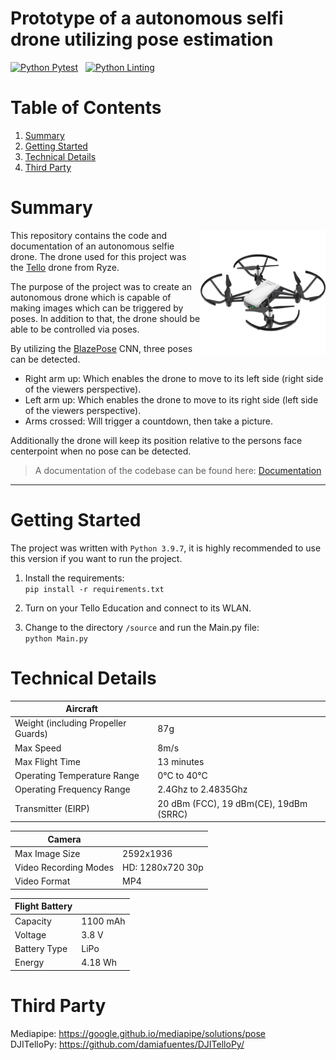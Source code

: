 # Prototype of a autonomous selfi drone utilizing pose estimation

[![Python Pytest](https://github.com/Baumwollboebele/autonnomous_selfie_drone/actions/workflows/python_pytest.yml/badge.svg)](https://github.com/Baumwollboebele/autonnomous_selfie_drone/actions/workflows/python_pytest.yml)&nbsp;&nbsp;&nbsp;[![Python Linting](https://github.com/Baumwollboebele/autonnomous_selfie_drone/actions/workflows/python_linting.yml/badge.svg)](https://github.com/Baumwollboebele/autonnomous_selfie_drone/actions/workflows/python_linting.yml)

# Table of Contents

1. [Summary](#summary)
2. [Getting Started](#getting-started)
3. [Technical Details](#tello-drone)
4. [Third Party](#third-party)

# Summary

<img style="float: right;" src="/images/tello_drone.jpg" height="200"/>

This repository contains the code and documentation of an autonomous selfie drone.
The drone used for this project was the [Tello](https://www.ryzerobotics.com/de/tello) drone from Ryze.

The purpose of the project was to create an autonomous drone which is capable of making images which can be triggered by poses.
In addition to that, the drone should be able to be controlled via poses.

By utilizing the [BlazePose](https://arxiv.org/abs/2006.10204) CNN, three poses can be detected.
- Right arm up: Which enables the drone to move to its left side (right side of the viewers perspective).
- Left arm up: Which enables the drone to move to its right side (left side of the viewers perspective).
- Arms crossed: Will trigger a countdown, then take a picture.

Additionally the drone will keep its position relative to the persons face centerpoint when no pose can be detected.

> A documentation of the codebase can be found here: [Documentation](https://baumwollboebele.github.io/autonnomous_selfie_drone/)


<hr/>

# Getting Started

The project was written with `Python 3.9.7`, it is highly recommended to use this version 
if you want to run the project.

1. Install the requirements:</br>
```pip install -r requirements.txt```

2. Turn on your Tello Education and connect to its WLAN.

3. Change to the directory `/source` and run the Main.py file:</br>
```python Main.py```


# Technical Details

| **Aircraft** ||
|-------|--------|
|Weight (including Propeller Guards)| 87g |
|Max Speed| 8m/s |
|Max Flight Time| 13 minutes|
|Operating Temperature Range| 0°C to 40°C|
|Operating Frequency Range| 2.4Ghz to 2.4835Ghz|
|Transmitter (EIRP)| 20 dBm (FCC), 19 dBm(CE), 19dBm (SRRC)

| **Camera** ||
|-------|--------|
|Max Image Size| 2592x1936|
|Video Recording Modes| HD: 1280x720 30p |
|Video Format| MP4|

| **Flight Battery** ||
|-------|--------|
|Capacity| 1100 mAh|
|Voltage|3.8 V|
|Battery Type| LiPo|
|Energy| 4.18 Wh|


# Third Party

Mediapipe:
https://google.github.io/mediapipe/solutions/pose</br>
DJITelloPy:
https://github.com/damiafuentes/DJITelloPy/